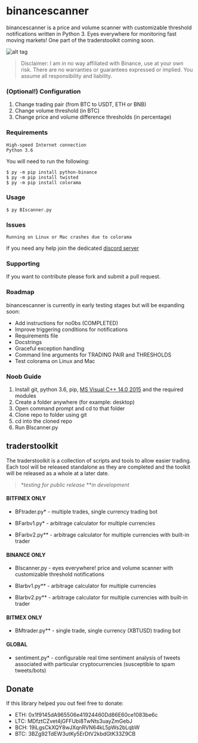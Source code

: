 # binancescanner
binancescanner is a price and volume scanner with customizable threshold notifications written in Python 3. Eyes everywhere for monitoring fast moving markets! One part of the traderstoolkit coming soon.

![alt tag](https://i.imgur.com/sNDRw25.png "")

>Disclaimer:  I am in no way affiliated with Binance, use at your own risk. There are no warranties or guarantees expressed or implied. You assume all responsibility and liability. 

### (Optional!) Configuration 

1. Change trading pair (from BTC to USDT, ETH or BNB)
1. Change volume threshold (in BTC)
1. Change price and volume difference thresholds (in percentage)

### Requirements
   
    High-speed Internet connection
    Python 3.6
	
You will need to run the following:

    $ py -m pip install python-binance
    $ py -m pip install twisted
    $ py -m pip install colorama
	
### Usage
    $ py BIscanner.py

### Issues
    Running on Linux or Mac crashes due to colorama
If you need any help join the dedicated [discord server](https://discord.gg/S7hTpqy)

### Supporting
If you want to contribute please fork and submit a pull request.

### Roadmap
binancescanner is currently in early testing stages but will be expanding soon:
- Add instructions for no0bs (COMPLETED)
- Improve triggering conditions for notifications
- Requirements file
- Docstrings
- Graceful exception handling
- Command line arguments for TRADING PAIR and THRESHOLDS
- Test colorama on Linux and Mac

### Noob Guide
1. Install git, python 3.6, pip, [MS Visual C++ 14.0 2015](https://go.microsoft.com/fwlink/?LinkId=691126) and the required modules
1. Create a folder anywhere (for example: desktop)
1. Open command prompt and cd to that folder
1. Clone repo to folder using git
1. cd into the cloned repo
1. Run BIscanner.py

## traderstoolkit
The traderstoolkit is a collection of scripts and tools to allow easier trading. Each tool will be released standalone as they are completed and the toolkit will be released as a whole at a later date.

> **testing for public release*
> ***in development*

#### BITFINEX ONLY
- BFtrader.py* - multiple trades, single currency trading bot

- BFarbv1.py* - arbitrage calculator for multiple currencies

- BFarbv2.py** - arbitrage calculator for multiple currencies with built-in trader

#### BINANCE ONLY
- BIscanner.py - eyes everywhere! price and volume scanner with customizable threshold notifications

- BIarbv1.py** - arbitrage calculator for multiple currencies

- BIarbv2.py** - arbitrage calculator for multiple currencies with built-in trader

#### BITMEX ONLY
- BMtrader.py** - single trade, single currency (XBTUSD) trading bot

#### GLOBAL
- sentiment.py* - configurable real time sentiment analysis of tweets associated with particular cryptocurrencies (susceptible to spam tweets/bots)

## Donate

If this library helped you out feel free to donate:

- ETH: 0x1f9145dA965506e41924460Dd86E60ce1083be6c
- LTC: MDfztCZvet4jGFFUbi8TwNts3uayZmGebJ
- BCH: 19iLgsCkXQY8wJXqnRVN64kL5pWs2bLqbW
- BTC: 3BZg92TdEW3utKy5ErDtV2kbdGtK33Z9CB